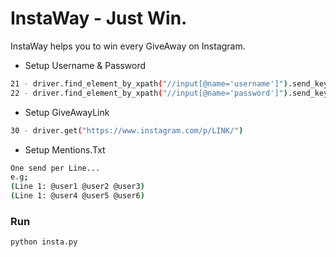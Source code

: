 # InstaWay - Just Win.

InstaWay helps you to win every GiveAway on Instagram.

  - Setup Username & Password
```sh
21 - driver.find_element_by_xpath("//input[@name='username']").send_keys("USERNAME")
22 - driver.find_element_by_xpath("//input[@name='password']").send_keys("PASSWORD")
```
  - Setup GiveAwayLink
```sh
30 - driver.get("https://www.instagram.com/p/LINK/")
```
  - Setup Mentions.Txt
```sh
One send per Line...
e.g; 
(Line 1: @user1 @user2 @user3)
(Line 1: @user4 @user5 @user6)
```

### Run
```sh
python insta.py
```
